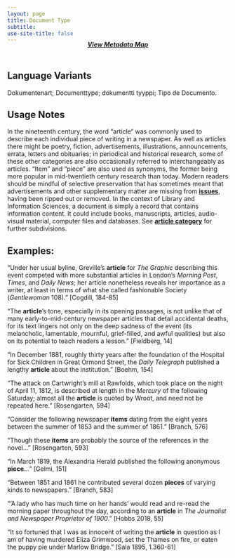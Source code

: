 ```yaml
---
layout: page
title: Document Type
subtitle:  
use-site-title: false
---
```


<h4 style="text-align:center;font-style:italic;margin-top:-20px;margin-bottom:50px;"><a href="../../maps/document-type">View Metadata Map</a></h4>

## Language Variants

Dokumentenart; Documenttype; dokumentti tyyppi; Tipo de Documento.

## Usage Notes

In the nineteenth century, the word “article“ was commonly used to
describe each individual piece of writing in a newspaper. As well as
articles there might be poetry, fiction, advertisements, illustrations,
announcements, errata, letters and obituaries; in periodical and
historical research, some of these other categories are also
occasionally referred to interchangeably as articles. “Item” and
“piece” are also used as synonyms, the former being more popular
in mid-twentieth century research than today. Modern readers should be
mindful of selective preservation that has sometimes meant that
advertisements and other supplementary matter are missing from
[**issues**](../issue-number), having been ripped out or removed. In the context of Library
and Information Sciences, a document is simply a record that contains
information content. It could include books, manuscripts, articles,
audio-visual material, computer files and databases. See [**article
category**](../article-category) for further subdivisions.

## Examples:

“Under her usual byline, Greville’s **article** for *The Graphic*
    describing this event competed with more substantial articles in
    London’s *Morning Post*, *Times*, and *Daily News*; her article
    nonetheless reveals her importance as a writer, at least in terms of
    what she called fashionable Society (*Gentlewoman* 108).” \[Cogdill,
    184-85\]

“The **article**’s tone, especially in its opening passages, is not
    unlike that of many early-to-mid-century newspaper articles that
    detail accidental deaths, for its text lingers not only on the deep
    sadness of the event (its melancholic, lamentable, mournful,
    grief-filled, and awful qualities) but also on its potential to
    teach readers a lesson.” \[Fieldberg, 14\]

“In December 1881, roughly thirty years after the foundation of the
    Hospital for Sick Children in Great Ormond Street, the *Daily
    Telegraph* published a lengthy **article** about the institution.”
    \[Boehm, 154\]

“The attack on Cartwright’s mill at Rawfolds, which took place on
    the night of April 11, 1812, is described at length in the *Mercury*
    of the following Saturday; almost all the **article** is quoted by
    Wroot, and need not be repeated here.” \[Rosengarten, 594\]

“Consider the following newspaper **items** dating from the eight
    years between the summer of 1853 and the summer of 1861.” \[Branch,
    576\]

“Though these **items** are probably the source of the references in
    the novel…” \[Rosengarten, 593\]

“In March 1819, the Alexandria Herald published the following
    anonymous **piece**…“ \[Gelmi, 151\]

“Between 1851 and 1861 he contributed several dozen **pieces** of
    varying kinds to newspapers.” \[Branch, 583\]

“‘A lady who has much time on her hands’ would read and re-read the
    morning paper throughout the day, according to an **article** in
    *The Journalist and Newspaper Proprietor of 1900*.” \[Hobbs 2018,
    55\]

“It so fortuned that I was as innocent of writing the **article** in
    question as I am of having murdered Eliza Grimwood, set the Thames
    on fire, or eaten the puppy pie under Marlow Bridge.” \[Sala 1895,
    1.360-61\]
